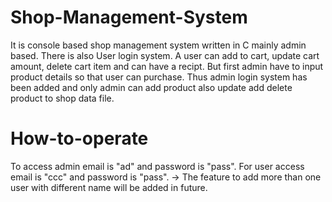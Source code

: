 # Shop-Management-System
It is console based shop management system written in C mainly admin based. There is also User login system. A user can add to cart, update cart amount, delete cart item and can have a recipt. But first admin have to input product details so that user can purchase. Thus admin login system has been added and only admin can add product also update add delete product to shop data file. 

# How-to-operate
To access admin email is "ad" and password is "pass". 
For user access email is "ccc" and password is "pass". 
-> The feature to add more than one user with different name will be added in future.
